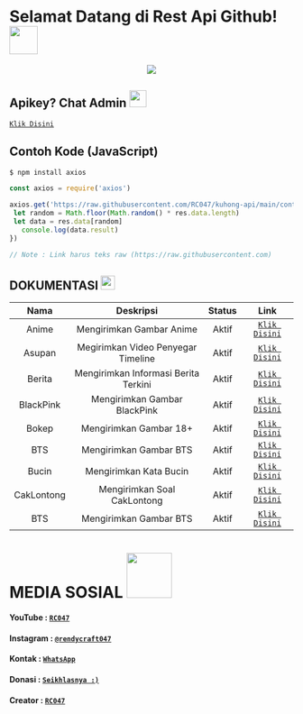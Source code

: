 # Selamat Datang di Rest Api Github! <img src="https://github.com/TheDudeThatCode/TheDudeThatCode/blob/master/Assets/Hi.gif" width="50px">
<p align="center">
<a href="https://github.com/RC047"><img src="https://raw.githubusercontent.com/RC047/kuhong-api/main/pp.png"></a>
</p>

## Apikey? Chat Admin <img src="https://github.com/TheDudeThatCode/TheDudeThatCode/blob/master/Assets/happy.gif" width="30px">
[`Klik Disini`](https://wa.me/62895337278647)

## Contoh Kode (JavaScript)

```bash
$ npm install axios
```
```js
const axios = require('axios')

axios.get('https://raw.githubusercontent.com/RC047/kuhong-api/main/contoh.json').then((res) => {
 let random = Math.floor(Math.random() * res.data.length)
 let data = res.data[random]
   console.log(data.result)
})

// Note : Link harus teks raw (https://raw.githubusercontent.com)
```


## DOKUMENTASI <img src="https://github.com/TheDudeThatCode/TheDudeThatCode/blob/master/Assets/coin.gif" width="25px">

| Nama | Deskripsi | Status | Link |
| :-----------------: | :-----------------: | :-------: | :-------: |
| Anime | Mengirimkan Gambar Anime | Aktif  | [`Klik Disini`](https://tinyurl.com/4pk8n3ka)
| Asupan | Megirimkan Video Penyegar Timeline | Aktif | [`Klik Disini`](https://tinyurl.com/uzmk2ytz)
| Berita | Mengirimkan Informasi Berita Terkini | Aktif | [`Klik Disini`](https://tinyurl.com/3rxhkzve)
| BlackPink | Mengirimkan Gambar BlackPink | Aktif | [`Klik Disini`](https://tinyurl.com/2mz7s5p7)
| Bokep | Mengirimkan Gambar 18+ | Aktif | [`Klik Disini`](https://tinyurl.com/p8xf5e6s)
| BTS | Mengirimkan Gambar BTS | Aktif | [`Klik Disini`](https://tinyurl.com/uyd3kw74)
| Bucin | Mengirimkan Kata Bucin | Aktif | [`Klik Disini`](https://tinyurl.com/2mz7s5p7)
| CakLontong | Mengirimkan Soal CakLontong | Aktif | [`Klik Disini`](https://tinyurl.com/9u6vmeyw)
| BTS | Mengirimkan Gambar BTS | Aktif | [`Klik Disini`](https://tinyurl.com/uyd3kw74)


# MEDIA SOSIAL <img src="https://github.com/TheDudeThatCode/TheDudeThatCode/blob/master/Assets/Earth.gif" width="80px">

#### YouTube : [`RC047`](https://www.youtube.com/c/RC047)
#### Instagram : [`@rendycraft047`](https://www.instagram.com/rendycraft047)
#### Kontak : [`WhatsApp`](https://wa.me/62895337278647)
#### Donasi : [`Seikhlasnya :)`](https://saweria.co/RC047)
#### Creator : [`RC047`](https://Github.com/RC047)
